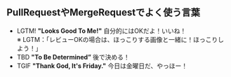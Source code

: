 ## **PullRequestやMergeRequestでよく使う言葉**
- LGTM! **"Looks Good To Me!"** 自分的にはOKだよ！いいね！  
※ LGTM：「レビューOKの場合は、ほっこりする画像と一緒に！ほっこりしよう！」
- TBD   **"To Be Determined”** 後で決める！
- TGIF  **"Thank God, It's Friday."** 今日は金曜日だ、やっほー！
